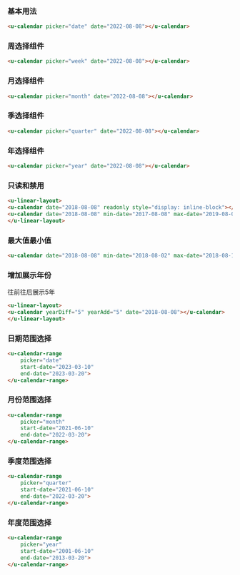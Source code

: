 ### 基本用法

``` html
<u-calendar picker="date" date="2022-08-08"></u-calendar>
```

### 周选择组件

``` html
<u-calendar picker="week" date="2022-08-08"></u-calendar>
```

### 月选择组件

``` html
<u-calendar picker="month" date="2022-08-08"></u-calendar>
```
### 季选择组件

``` html
<u-calendar picker="quarter" date="2022-08-08"></u-calendar>
```

### 年选择组件

``` html
<u-calendar picker="year" date="2022-08-08"></u-calendar>
```

### 只读和禁用
``` html
<u-linear-layout>
<u-calendar date="2018-08-08" readonly style="display: inline-block"></u-calendar>
<u-calendar date="2018-08-08" min-date="2017-08-08" max-date="2019-08-08" disabled style="display: inline-block"></u-calendar>
</u-linear-layout>
```

### 最大值最小值
``` html
<u-calendar date="2018-08-08" min-date="2018-08-02" max-date="2018-08-18"></u-calendar>
```

### 增加展示年份

往前往后展示5年

``` html
<u-linear-layout>
<u-calendar yearDiff="5" yearAdd="5" date="2018-08-08"></u-calendar>
</u-linear-layout>
```

### 日期范围选择

``` html
<u-calendar-range
    picker="date"
    start-date="2023-03-10"
    end-date="2023-03-20">
</u-calendar-range>
```

### 月份范围选择

``` html
<u-calendar-range
    picker="month"
    start-date="2021-06-10"
    end-date="2022-03-20">
</u-calendar-range>
```

### 季度范围选择

``` html
<u-calendar-range
    picker="quarter"
    start-date="2021-06-10"
    end-date="2022-03-20">
</u-calendar-range>
```

### 年度范围选择

``` html
<u-calendar-range
    picker="year"
    start-date="2001-06-10"
    end-date="2013-03-20">
</u-calendar-range>
```
